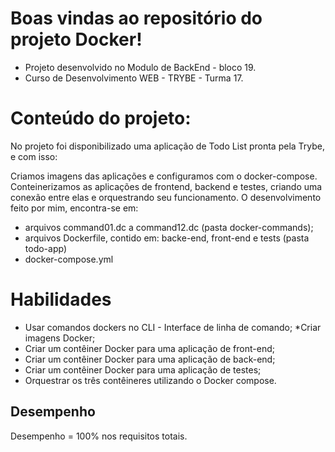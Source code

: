 # Boas vindas ao repositório do projeto Docker!
* Projeto desenvolvido no Modulo de BackEnd - bloco 19.
* Curso de Desenvolvimento WEB - TRYBE - Turma 17.


# Conteúdo do projeto:

No projeto foi disponibilizado uma aplicação de Todo List pronta pela Trybe, e com isso: 

Criamos imagens das aplicações e configuramos com o docker-compose.
Conteinerizamos as aplicações de frontend, backend e testes, criando uma conexão entre elas e orquestrando seu funcionamento.
O desenvolvimento feito por mim, encontra-se em:

- arquivos command01.dc a command12.dc (pasta docker-commands);
- arquivos Dockerfile, contido em: backe-end, front-end e tests (pasta todo-app)
- docker-compose.yml


# Habilidades

  * Usar comandos dockers no CLI - Interface de linha de comando;
  *Criar imagens Docker;
  * Criar um contêiner Docker para uma aplicação de front-end;
  * Criar um contêiner Docker para uma aplicação de back-end;
  * Criar um contêiner Docker para uma aplicação de testes;
  * Orquestrar os três contêineres utilizando o Docker compose.
  
  
## Desempenho

Desempenho = 100% nos requisitos totais.
